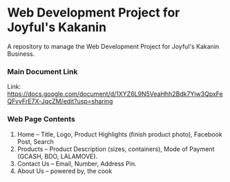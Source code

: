 # Web Development Project for Joyful's Kakanin
A repository to manage the Web Development Project for Joyful's Kakanin Business.

### Main Document Link
Link: https://docs.google.com/document/d/1XYZ6L9N5VeaHhh2Bdk7Yjw3QpxFeQFvyFrE7X-JqcZM/edit?usp=sharing

### Web Page Contents
1.	Home – Title, Logo, Product Highlights (finish product photo), Facebook Post, Search
2.	Products – Product Description (sizes, containers), Mode of Payment (GCASH, BDO, LALAMOVE).
3.	Contact Us – Email, Number, Address Pin. 
4.	About Us – powered by, the cook

